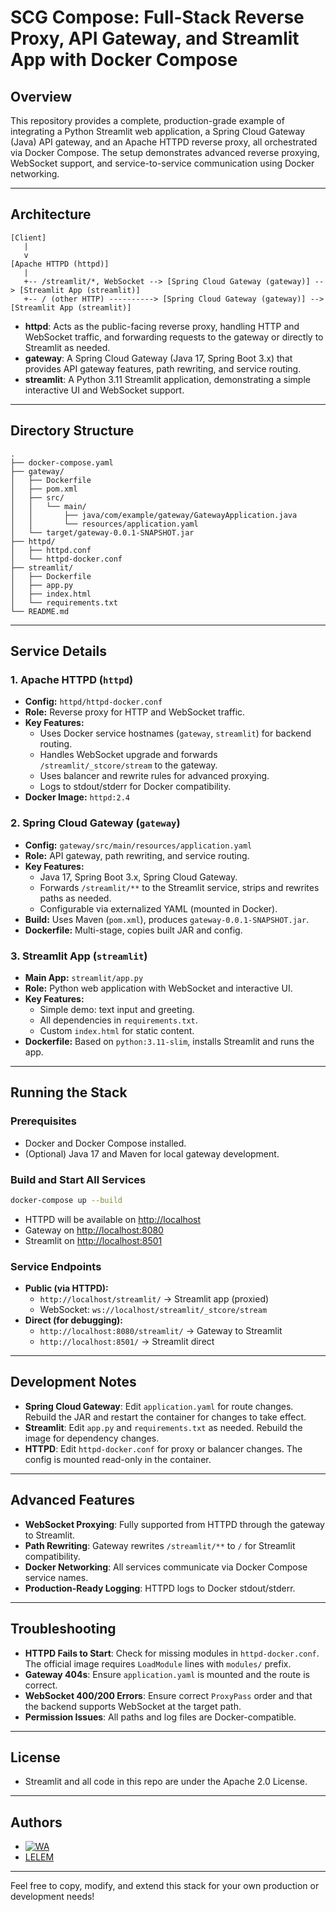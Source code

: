 # SCG Compose: Full-Stack Reverse Proxy, API Gateway, and Streamlit App with Docker Compose

## Overview

This repository provides a complete, production-grade example of integrating a Python Streamlit web application, a Spring Cloud Gateway (Java) API gateway, and an Apache HTTPD reverse proxy, all orchestrated via Docker Compose. The setup demonstrates advanced reverse proxying, WebSocket support, and service-to-service communication using Docker networking.

---

## Architecture

```
[Client]
   |
   v
[Apache HTTPD (httpd)]
   |
   +-- /streamlit/*, WebSocket --> [Spring Cloud Gateway (gateway)] --> [Streamlit App (streamlit)]
   +-- / (other HTTP) ----------> [Spring Cloud Gateway (gateway)] --> [Streamlit App (streamlit)]
```

- **httpd**: Acts as the public-facing reverse proxy, handling HTTP and WebSocket traffic, and forwarding requests to the gateway or directly to Streamlit as needed.
- **gateway**: A Spring Cloud Gateway (Java 17, Spring Boot 3.x) that provides API gateway features, path rewriting, and service routing.
- **streamlit**: A Python 3.11 Streamlit application, demonstrating a simple interactive UI and WebSocket support.

---

## Directory Structure

```
.
├── docker-compose.yaml
├── gateway/
│   ├── Dockerfile
│   ├── pom.xml
│   ├── src/
│   │   └── main/
│   │       ├── java/com/example/gateway/GatewayApplication.java
│   │       └── resources/application.yaml
│   └── target/gateway-0.0.1-SNAPSHOT.jar
├── httpd/
│   ├── httpd.conf
│   └── httpd-docker.conf
├── streamlit/
│   ├── Dockerfile
│   ├── app.py
│   ├── index.html
│   └── requirements.txt
└── README.md
```

---

## Service Details

### 1. Apache HTTPD (`httpd`)

- **Config:** `httpd/httpd-docker.conf`
- **Role:** Reverse proxy for HTTP and WebSocket traffic.
- **Key Features:**
  - Uses Docker service hostnames (`gateway`, `streamlit`) for backend routing.
  - Handles WebSocket upgrade and forwards `/streamlit/_stcore/stream` to the gateway.
  - Uses balancer and rewrite rules for advanced proxying.
  - Logs to stdout/stderr for Docker compatibility.
- **Docker Image:** `httpd:2.4`

### 2. Spring Cloud Gateway (`gateway`)

- **Config:** `gateway/src/main/resources/application.yaml`
- **Role:** API gateway, path rewriting, and service routing.
- **Key Features:**
  - Java 17, Spring Boot 3.x, Spring Cloud Gateway.
  - Forwards `/streamlit/**` to the Streamlit service, strips and rewrites paths as needed.
  - Configurable via externalized YAML (mounted in Docker).
- **Build:** Uses Maven (`pom.xml`), produces `gateway-0.0.1-SNAPSHOT.jar`.
- **Dockerfile:** Multi-stage, copies built JAR and config.

### 3. Streamlit App (`streamlit`)

- **Main App:** `streamlit/app.py`
- **Role:** Python web application with WebSocket and interactive UI.
- **Key Features:**
  - Simple demo: text input and greeting.
  - All dependencies in `requirements.txt`.
  - Custom `index.html` for static content.
- **Dockerfile:** Based on `python:3.11-slim`, installs Streamlit and runs the app.

---

## Running the Stack

### Prerequisites

- Docker and Docker Compose installed.
- (Optional) Java 17 and Maven for local gateway development.

### Build and Start All Services

```bash
docker-compose up --build
```

- HTTPD will be available on [http://localhost](http://localhost)
- Gateway on [http://localhost:8080](http://localhost:8080)
- Streamlit on [http://localhost:8501](http://localhost:8501)

### Service Endpoints

- **Public (via HTTPD):**
  - `http://localhost/streamlit/` → Streamlit app (proxied)
  - WebSocket: `ws://localhost/streamlit/_stcore/stream`
- **Direct (for debugging):**
  - `http://localhost:8080/streamlit/` → Gateway to Streamlit
  - `http://localhost:8501/` → Streamlit direct

---

## Development Notes

- **Spring Cloud Gateway**: Edit `application.yaml` for route changes. Rebuild the JAR and restart the container for changes to take effect.
- **Streamlit**: Edit `app.py` and `requirements.txt` as needed. Rebuild the image for dependency changes.
- **HTTPD**: Edit `httpd-docker.conf` for proxy or balancer changes. The config is mounted read-only in the container.

---

## Advanced Features

- **WebSocket Proxying**: Fully supported from HTTPD through the gateway to Streamlit.
- **Path Rewriting**: Gateway rewrites `/streamlit/**` to `/` for Streamlit compatibility.
- **Docker Networking**: All services communicate via Docker Compose service names.
- **Production-Ready Logging**: HTTPD logs to Docker stdout/stderr.

---

## Troubleshooting

- **HTTPD Fails to Start**: Check for missing modules in `httpd-docker.conf`. The official image requires `LoadModule` lines with `modules/` prefix.
- **Gateway 404s**: Ensure `application.yaml` is mounted and the route is correct.
- **WebSocket 400/200 Errors**: Ensure correct `ProxyPass` order and that the backend supports WebSocket at the target path.
- **Permission Issues**: All paths and log files are Docker-compatible.

---

## License

- Streamlit and all code in this repo are under the Apache 2.0 License.

---

## Authors

- [![WA](https://img.shields.io/badge/GitHub-@widya-black?logo=github)](https://github.com/widyaageng)
- [LELEM](https://en.wikipedia.org/wiki/GPT-4) 

---

Feel free to copy, modify, and extend this stack for your own production or development needs!
